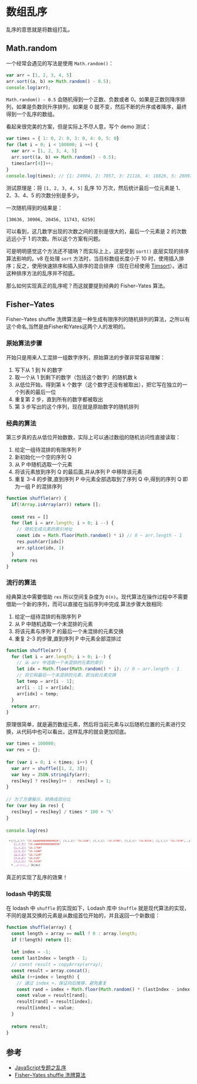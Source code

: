 # 数组乱序

乱序的意思就是将数组打乱。

## Math.random

一个经常会遇见的写法是使用 `Math.random()`：

```js
var arr = [1, 2, 3, 4, 5]
arr.sort((a, b) => Math.random() - 0.5);
console.log(arr);
```

`Math.random() - 0.5` 会随机得到一个正数、负数或者 0。如果是正数则降序排列，如果是负数则升序排列，如果是 0 就不变，然后不断的升序或者降序，最终得到一个乱序的数组。

看起来很完美的方案，但是实际上不尽人意，写个 demo 测试：

```js
var times = { 1: 0, 2: 0, 3: 0, 4: 0, 5: 0}
for (let i = 0; i < 100000; i ++) {
  var arr = [1, 2, 3, 4, 5]
  arr.sort((a, b) => Math.random() - 0.5);
  times[arr[4]]++;
}
console.log(times); // {1: 24904, 2: 7057, 3: 21116, 4: 18826, 5: 28097}
```

测试原理是：将 `[1, 2, 3, 4, 5]` 乱序 10 万次，然后统计最后一位元素是 1、2、3、4、5 的次数分别是多少。

一次随机得到的结果是：

```
[30636, 30906, 20456, 11743, 6259]
```

可以看到，这几数字出现的次数之间的差别是很大的，最后一个元素是 2 的次数远远小于 1 的次数。所以这个方案有问题。

可是明明感觉这个方法还不错呐？而实际上上，这是受到 `sort()` 底层实现的排序算法影响的。v8 在处理 `sort` 方法时，当目标数组长度小于 10 时，使用插入排序；反之，使用快速排序和插入排序的混合排序（现在已经使用 [Timsort](https://segmentfault.com/a/1190000020280815#articleHeader3)）。通过这种排序方法的乱序并不彻底。

那么如何实现真正的乱序呢？而这就要提到经典的 Fisher–Yates 算法。

## Fisher–Yates

Fisher–Yates shuffle 洗牌算法是一种生成有限序列的随机排列的算法，之所以有这个命名,当然是由Fisher和Yates这两个人的发明的。

### 原始算法步骤

开始只是用来人工混排一组数字序列，原始算法的步骤非常容易理解：

1. 写下从 1 到 N 的数字
2. 取一个从 1 到剩下的数字（包括这个数字）的随机数 k
3. 从低位开始，得到第 k 个数字（这个数字还没有被取出），把它写在独立的一个列表的最后一位
4. 重复第 2 步，直到所有的数字都被取出
5. 第 3 步写出的这个序列，现在就是原始数字的随机排列

### 经典的算法

第三步真的去从低位开始数数，实际上可以通过数组的随机访问性直接读取：

1. 给定一组待混排的有限序列 P
2. 新初始化一个空的序列 Q
3. 从 P 中随机选取一个元素
4. 将该元素放到序列 Q 的最后面,并从序列 P 中移除该元素
5. 重复 3-4 的步骤,直到序列 P 中元素全部选取到了序列 Q 中,得到的序列 Q 即为一组 P 的混排序列

```js
function shuffle(arr) {
  if(!Array.isArray(arr)) return [];

  const res = []
  for (let i = arr.length; i > 0; i --) {
    // 随机生成元素的索引地址
    const idx = Math.floor(Math.random() * i) // 0 ~ arr.length - 1
    res.push(arr[idx])
    arr.splice(idx, 1)
  }
  return res
}
```

### 流行的算法

经典算法中需要借助 `res` 所以空间复杂度为 `O(n)`。现代算法在操作过程中不需要借助一个新的序列，而可以直接在当前序列中完成.算法步骤大致相同:

1. 给定一组待混排的有限序列 P
2. 从 P 中随机选取一个未混排的元素
3. 将该元素与序列 P 的最后一个未混排的元素交换
4. 重复 2-3 的步骤,直到序列 P 中元素全部混排过

```js
function shuffle(arr) {
  for (let i = arr.length; i > 0; i--) {
    // 从 arr 中选取一个未混排的元素的索引
    let idx = Math.floor(Math.random() * i); // 0 ~ arr.length - 1
    // 将它和最后一个未混排的元素，即当前元素交换
    let temp = arr[i - 1];
    arr[i - 1] = arr[idx];
    arr[idx] = temp;
  }
  return arr;
}
```

原理很简单，就是遍历数组元素，然后将当前元素与以后随机位置的元素进行交换，从代码中也可以看出，这样乱序的就会更加彻底。

```js
var times = 100000;
var res = {};

for (var i = 0; i < times; i++) {
  var arr = shuffle([1, 2, 3]);
  var key = JSON.stringify(arr);
  res[key] ? res[key]++ :  res[key] = 1;
}

// 为了方便展示，转换成百分比
for (var key in res) {
  res[key] = res[key] / times * 100 + '%'
}

console.log(res)
```

![shuffle](../.vuepress/public/images/javascript-shuffle.png)

真正的实现了乱序的效果！

### lodash 中的实现

在 lodash 中 `shuffle` 的实现如下，Lodash 库中 `Shuffle` 就是现代算法的实现，不同的是其交换的元素是从数组首位开始的，并且返回一个新数组：

```js
function shuffle(array) {
  const length = array == null ? 0 : array.length;
  if (!length) return [];

  let index = -1;
  const lastIndex = length - 1;
  // const result = copyArray(array);
  const result = array.concat();
  while (++index < length) {
    // 通过 index +，保证向后推移，避免重复
    const rand = index + Math.floor(Math.random() * (lastIndex - index + 1));
    const value = result[rand];
    result[rand] = result[index];
    result[index] = value;
  }

  return result;
}
```

## 参考

- [JavaScript专题之乱序](https://github.com/mqyqingfeng/Blog/issues/51)
- [Fisher–Yates shuffle 洗牌算法](https://www.cnblogs.com/star91/p/FisherYates-shuffle-xi-pai-suan-fa.html)